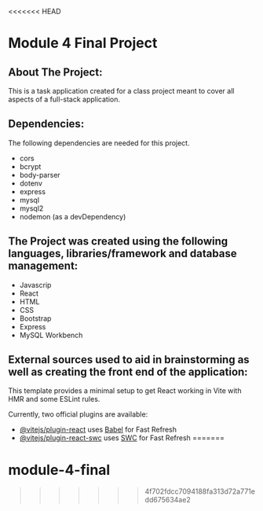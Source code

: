 <<<<<<< HEAD
# Module 4 Final Project

## About The Project:

This is a task application created for a class project meant to cover all aspects of a full-stack application.

## Dependencies:
The following dependencies are needed for this project.
- cors
- bcrypt
- body-parser
- dotenv
- express
- mysql
- mysql2
- nodemon (as a devDependency)

## The Project was created using the following languages, libraries/framework and database management:
- Javascrip
- React
- HTML
- CSS
- Bootstrap
- Express
- MySQL Workbench

## External sources used to aid in brainstorming as well as creating the front end of the application:



This template provides a minimal setup to get React working in Vite with HMR and some ESLint rules.

Currently, two official plugins are available:

- [@vitejs/plugin-react](https://github.com/vitejs/vite-plugin-react/blob/main/packages/plugin-react/README.md) uses [Babel](https://babeljs.io/) for Fast Refresh
- [@vitejs/plugin-react-swc](https://github.com/vitejs/vite-plugin-react-swc) uses [SWC](https://swc.rs/) for Fast Refresh
=======
# module-4-final
>>>>>>> 4f702fdcc7094188fa313d72a771edd675634ae2
